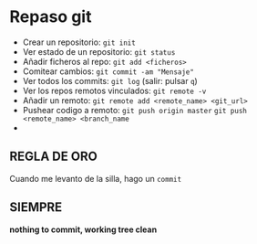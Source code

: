 # Repaso git

* Crear un repositorio: `git init`
* Ver estado de un repositorio: `git status`
* Añadir ficheros al repo: `git add <ficheros>`
* Comitear cambios: `git commit -am "Mensaje"`
* Ver todos los commits: `git log` (salir: pulsar `q`)
* Ver los repos remotos vinculados: `git remote -v`
* Añadir un remoto: `git remote add <remote_name> <git_url>`
* Pushear codigo a remoto: `git push origin master` `git push <remote_name> <branch_name`
* 

## REGLA DE ORO

Cuando me levanto de la silla, hago un `commit`

## SIEMPRE
 **nothing to commit, working tree clean**